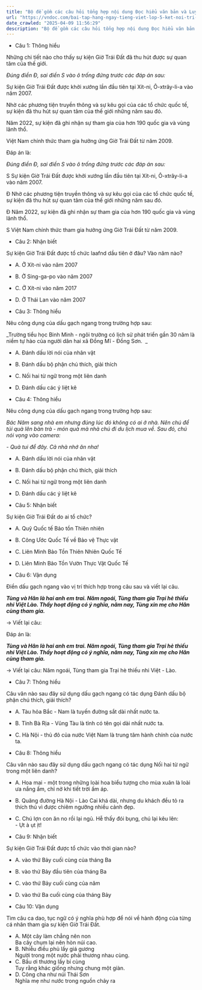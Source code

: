 ```yaml
---
title: "Bộ đề gồm các câu hỏi tổng hợp nội dung Đọc hiểu văn bản và Luyện từ và câu được học ở Tuần 33 trong chương trình Tiếng Việt lớp 5 Tập 2 Kết nối tri thức."
url: "https://vndoc.com/bai-tap-hang-ngay-tieng-viet-lop-5-ket-noi-tri-thuc-tuan-33-thu-4-337595"
date_crawled: "2025-04-09 11:56:29"
description: "Bộ đề gồm các câu hỏi tổng hợp nội dung Đọc hiểu văn bản và Luyện từ và câu được học ở Tuần 33 trong chương trình Tiếng Việt lớp 5 Tập 2 Kết nối tri thức."
---
```


* Câu 1:  Thông hiểu

Những chi tiết nào cho thấy sự kiện Giờ Trái Đất đã thu hút được sự quan tâm của thế giới.

_Đúng điền Đ, sai điền S vào ô trống đứng trước các đáp án sau:_

Sự kiện Giờ Trái Đất được khởi xướng lần đầu tiên tại Xít-ni, Ô-xtrây-li-a vào năm 2007.

Nhờ các phương tiện truyền thông và sự kêu gọi của các tổ chức quốc tế, sự kiện đã thu hút sự quan tâm của thế giới những năm sau đó.

Năm 2022, sự kiện đã ghi nhận sự tham gia của hơn 190 quốc gia và vùng lãnh thổ.

Việt Nam chính thức tham gia hưởng ứng Giờ Trái Đất từ năm 2009.

Đáp án là:

_Đúng điền Đ, sai điền S vào ô trống đứng trước các đáp án sau:_

S Sự kiện Giờ Trái Đất được khởi xướng lần đầu tiên tại Xít-ni, Ô-xtrây-li-a vào năm 2007.

Đ Nhờ các phương tiện truyền thông và sự kêu gọi của các tổ chức quốc tế, sự kiện đã thu hút sự quan tâm của thế giới những năm sau đó.

Đ Năm 2022, sự kiện đã ghi nhận sự tham gia của hơn 190 quốc gia và vùng lãnh thổ.

S Việt Nam chính thức tham gia hưởng ứng Giờ Trái Đất từ năm 2009.

* Câu 2:  Nhận biết

Sự kiện Giờ Trái Đất được tổ chức laafnd dầu tiên ở đâu? Vào năm nào?

  * A. Ở Xít-ni vào năm 2007 
  * B. Ở Sing-ga-po vào năm 2007 
  * C. Ở Xít-ni vào năm 2017 
  * D. Ở Thái Lan vào năm 2007 



* Câu 3:  Thông hiểu

Nêu công dụng của dấu gạch ngang trong trường hợp sau:

_Trường tiểu học Binh Minh - ngôi trường có lịch sử phát triển gần 30 năm là niềm tự hào của người dân hai xã Đồng Mĩ - Đồng Sơn.  _

  * A. Đánh dấu lời nói của nhân vật 
  * B. Đánh dấu bộ phận chú thích, giải thích 
  * C. Nối hai từ ngữ trong một liên danh 
  * D. Đánh dấu các ý liệt kê 



* Câu 4:  Thông hiểu

Nêu công dụng của dấu gạch ngang trong trường hợp sau:

_Bác Năm sang nhà em nhưng đúng lúc đó không có ai ở nhà. Nên chú để túi quà lên bàn trà - món quà mà nhà chú đi du lịch mua về. Sau đó, chú nói vọng vào camera:_

_\- Quà tui để đây. Cả nhà nhớ ăn nha!_

  * A. Đánh dấu lời nói của nhân vật 
  * B. Đánh dấu bộ phận chú thích, giải thích 
  * C. Nối hai từ ngữ trong một liên danh 
  * D. Đánh dấu các ý liệt kê 



* Câu 5:  Nhận biết

Sự kiện Giờ Trái Đất do ai tổ chức?

  * A. Quỹ Quốc tế Bảo tồn Thiên nhiên 
  * B. Công Ước Quốc Tế về Bảo vệ Thực vật 
  * C. Liên Minh Bảo Tồn Thiên Nhiên Quốc Tế 
  * D. Liên Minh Bảo Tồn Vườn Thực Vật Quốc Tế 



* Câu 6:  Vận dụng

Điền dấu gạch ngang vào vị trí thích hợp trong câu sau và viết lại câu.

_**Tùng và Hân là hai anh em trai. Năm ngoái, Tùng tham gia Trại hè thiếu nhi Việt Lào. Thấy hoạt động có ý nghĩa, năm nay, Tùng xin mẹ cho Hân cùng tham gia.**_

→ Viết lại câu: 

Đáp án là:

_**Tùng và Hân là hai anh em trai. Năm ngoái, Tùng tham gia Trại hè thiếu nhi Việt Lào. Thấy hoạt động có ý nghĩa, năm nay, Tùng xin mẹ cho Hân cùng tham gia.**_

→ Viết lại câu: Năm ngoái, Tùng tham gia Trại hè thiếu nhi Việt - Lào.

* Câu 7:  Thông hiểu

Câu văn nào sau đây sử dụng dấu gạch ngang có tác dụng Đánh dấu bộ phận chú thích, giải thích?

  * A. Tàu hỏa Bắc - Nam là tuyến đường sắt dài nhất nước ta. 
  * B. Tỉnh Bà Rịa - Vũng Tàu là tỉnh có tên gọi dài nhất nước ta. 
  * C. Hà Nội - thủ đô của nước Việt Nam là trung tâm hành chính của nước ta. 



* Câu 8:  Thông hiểu

Câu văn nào sau đây sử dụng dấu gạch ngang có tác dụng Nối hai từ ngữ trong một liên danh?

  * A. Hoa mai - một trong những loài hoa biểu tượng cho mùa xuân là loài ưa nắng ấm, chỉ nở khi tiết trời ấm áp. 
  * B. Quãng đường Hà Nội - Lào Cai khá dài, nhưng du khách đều tỏ ra thích thú vì được chiêm ngưỡng nhiều cảnh đẹp. 
  * C. Chú lợn con ăn no rồi lại ngủ. Hễ thấy đói bụng, chú lại kêu lên:  
\- Ụt à ụt ịt! 



* Câu 9:  Nhận biết

Sự kiện Giờ Trái Đất được tổ chức vào thời gian nào?

  * A. vào thứ Bảy cuối cùng của tháng Ba 
  * B. vào thứ Bảy đầu tiên của tháng Ba 
  * C. vào thứ Bảy cuối cùng của năm 
  * D. vào thứ Ba cuối cùng của tháng Bảy 



* Câu 10:  Vận dụng

Tìm câu ca dao, tục ngữ có ý nghĩa phù hợp để nói về hành động của từng cá nhân tham gia sự kiện Giờ Trái Đất.

  * A. Một cây làm chẳng nên non  
Ba cây chụm lại nên hòn núi cao. 
  * B. Nhiễu điều phủ lấy giá gương  
Người trong một nước phải thương nhau cùng. 
  * C. Bầu ơi thương lấy bí cùng  
Tuy rằng khác giống nhưng chung một giàn. 
  * D. Công cha như núi Thái Sơn  
Nghĩa mẹ như nước trong nguồn chảy ra 


